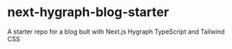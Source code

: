 # next-hygraph-blog-starter
A starter repo for a blog bult with Next.js Hygraph TypeScript and Tailwind CSS
